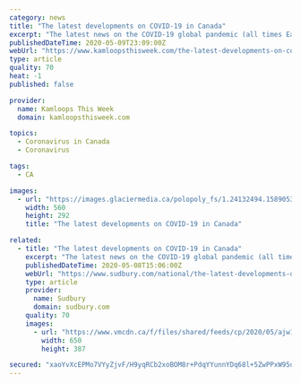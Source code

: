 ```yaml
---
category: news
title: "The latest developments on COVID-19 in Canada"
excerpt: "The latest news on the COVID-19 global pandemic (all times Eastern):3:30 p.m.British Columbia is reporting 15 new COVID-19 cases, bringing the provincial total to 2,330 positive cases of the . . ."
publishedDateTime: 2020-05-09T23:09:00Z
webUrl: "https://www.kamloopsthisweek.com/the-latest-developments-on-covid-19-in-canada-1.24132481"
type: article
quality: 70
heat: -1
published: false

provider:
  name: Kamloops This Week
  domain: kamloopsthisweek.com

topics:
  - Coronavirus in Canada
  - Coronavirus

tags:
  - CA

images:
  - url: "https://images.glaciermedia.ca/polopoly_fs/1.24132494.1589053001!/fileImage/httpImage/image.jpg_gen/derivatives/facebookogimage_560_292/fng10262050-jpg.jpg"
    width: 560
    height: 292
    title: "The latest developments on COVID-19 in Canada"

related:
  - title: "The latest developments on COVID-19 in Canada"
    excerpt: "The latest news on the COVID-19 global pandemic (all times Eastern): 10:55 a.m. Nova Scotia is reporting two more deaths related to COVID-19, bringing the provincial total to 46."
    publishedDateTime: 2020-05-08T15:06:00Z
    webUrl: "https://www.sudbury.com/national/the-latest-developments-on-covid-19-in-canada-2334993"
    type: article
    provider:
      name: Sudbury
      domain: sudbury.com
    quality: 70
    images:
      - url: "https://www.vmcdn.ca/f/files/shared/feeds/cp/2020/05/ajw10162081.jpg;w=650;h=387;mode=crop"
        width: 650
        height: 387

secured: "xaoYvXcEPMo7VYyZjvF/H9yqRCb2xoBOM8r+PdqYYunnYDq68l+5ZwPPxW95oKHaB0TSPSbgIyP+ILlNsKVIhK6ZOQ2BicKd1r0aDMfB5rXJcBVliXoL3LrOvCQ0sb4zfe4I9k7SnAxtCbARndAAKGtaSmmGwK/pCPSexpvZ8xQSr1nwLB3ojiO6nWloI0G5abJ6ZfrrQXeoIW4SwXo6tXMIhk1Q4zLSGto+uAjEcQUXWtQO+GGaARk1Slft7/aeaerYAua7OsqLubmmu03c80Nh/zXAdX4WAaJZIlwNwlsSX480NESK/2jMsXDOeKXl;O7xYJg37xEimImc76tPA0g=="
---
```


